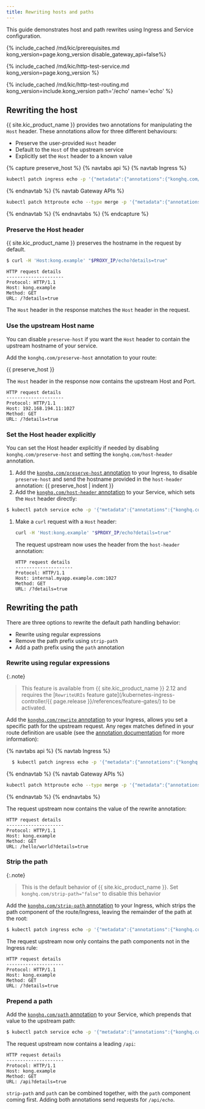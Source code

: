 ```yaml
---
title: Rewriting hosts and paths
---
```

This guide demonstrates host and path rewrites using Ingress and Service configuration.

{% include_cached /md/kic/prerequisites.md kong_version=page.kong_version disable_gateway_api=false%}

{% include_cached /md/kic/http-test-service.md kong_version=page.kong_version %}

{% include_cached /md/kic/http-test-routing.md kong_version=include.kong_version path='/echo' name='echo' %}

## Rewriting the host

{{ site.kic_product_name }} provides two annotations for manipulating the `Host` header. These annotations allow for three different behaviours:

* Preserve the user-provided `Host` header
* Default to the `Host` of the upstream service
* Explicitly set the `Host` header to a known value

{% capture preserve_host %}
{% navtabs api %}
{% navtab Ingress %}
```bash
kubectl patch ingress echo -p '{"metadata":{"annotations":{"konghq.com/preserve-host":"false"}}}'
``` 
{% endnavtab %}
{% navtab Gateway APIs %}
```bash
kubectl patch httproute echo --type merge -p '{"metadata":{"annotations":{"konghq.com/preserve-host":"false"}}}'
```
{% endnavtab %}
{% endnavtabs %}
{% endcapture %}

### Preserve the Host header

{{ site.kic_product_name }} preserves the hostname in the request by default.

```bash
$ curl -H 'Host:kong.example' "$PROXY_IP/echo?details=true"
```

```text
HTTP request details
---------------------
Protocol: HTTP/1.1
Host: kong.example
Method: GET
URL: /?details=true
```

The `Host` header in the response matches the `Host` header in the request.

### Use the upstream Host name

You can disable `preserve-host` if you want the `Host` header to contain the upstream hostname of your service.

Add the `konghq.com/preserve-host` annotation to your route:

{{ preserve_host }}

The `Host` header in the response now contains the upstream Host and Port.

```text
HTTP request details
---------------------
Protocol: HTTP/1.1
Host: 192.168.194.11:1027
Method: GET
URL: /?details=true
```
### Set the Host header explicitly

You can set the Host header explicitly if needed by disabling `konghq.com/preserve-host` and setting the `konghq.com/host-header` annotation.

1. Add the [`konghq.com/preserve-host` annotation][0] to your Ingress, to disable `preserve-host` and send the hostname provided in the `host-header` annotation:
{{ preserve_host | indent }}
1. Add the [`konghq.com/host-header` annotation][1] to your Service, which sets
  the `Host` header directly:
  ```bash
  $ kubectl patch service echo -p '{"metadata":{"annotations":{"konghq.com/host-header":"internal.myapp.example.com"}}}'
  ```

1. Make a `curl` request with a `Host` header:

    ```bash
    curl -H 'Host:kong.example' "$PROXY_IP/echo?details=true"
    ```

    The request upstream now uses the header from the `host-header` annotation:
    ```
    HTTP request details
    ---------------------
    Protocol: HTTP/1.1
    Host: internal.myapp.example.com:1027
    Method: GET
    URL: /?details=true
    ```

## Rewriting the path

There are three options to rewrite the default path handling behavior:

* Rewrite using regular expressions
* Remove the path prefix using `strip-path`
* Add a path prefix using the `path` annotation

### Rewrite using regular expressions

{:.note}
> This feature is available from {{ site.kic_product_name }} 2.12 and requires the [`RewriteURIs` feature gate](/kubernetes-ingress-controller/{{ page.release }}/references/feature-gates/) to be activated.

Add the [`konghq.com/rewrite` annotation][2] to your Ingress, allows you set a specific path for the upstream request. Any regex matches defined in your route definition are usable (see the [annotation documentation][2] for more information):

{% navtabs api %}
{% navtab Ingress %}
```bash
  $ kubectl patch ingress echo -p '{"metadata":{"annotations":{"konghq.com/rewrite":"/hello/world"}}}'
``` 
{% endnavtab %}
{% navtab Gateway APIs %}
```bash
kubectl patch httproute echo --type merge -p '{"metadata":{"annotations":{"konghq.com/rewrite":"/hello/world"}}}'
```
{% endnavtab %}
{% endnavtabs %}

The request upstream now contains the value of the rewrite annotation:
```
HTTP request details
---------------------
Protocol: HTTP/1.1
Host: kong.example
Method: GET
URL: /hello/world?details=true
```

### Strip the path

{:.note}
> This is the default behavior of {{ site.kic_product_name }}. Set `konghq.com/strip-path="false"` to disable this behavior

Add the [`konghq.com/strip-path` annotation][3] to your Ingress, which strips
the path component of the route/Ingress, leaving the remainder of the path at
the root:
```bash
$ kubectl patch ingress echo -p '{"metadata":{"annotations":{"konghq.com/strip-path":"true"}}}'
```
The request upstream now only contains the path components not in the
Ingress rule:
```
HTTP request details
---------------------
Protocol: HTTP/1.1
Host: kong.example
Method: GET
URL: /?details=true
```

### Prepend a path
Add the [`konghq.com/path` annotation][4] to your Service, which prepends
that value to the upstream path:
```bash
$ kubectl patch service echo -p '{"metadata":{"annotations":{"konghq.com/path":"/api"}}}'
```
The request upstream now contains a leading `/api`:
```
HTTP request details
---------------------
Protocol: HTTP/1.1
Host: kong.example
Method: GET
URL: /api?details=true
```

`strip-path` and `path` can be combined together, with the `path` component
coming first. Adding both annotations send requests for `/api/echo`.

[0]: /kubernetes-ingress-controller/{{page.kong_version}}/references/annotations/#konghqcompreserve-host
[1]: /kubernetes-ingress-controller/{{page.kong_version}}/references/annotations/#konghqcomhost-header
[2]: /kubernetes-ingress-controller/{{page.kong_version}}/references/annotations/#konghqcomrewrite
[3]: /kubernetes-ingress-controller/{{page.kong_version}}/references/annotations/#konghqcomstrip-path
[4]: /kubernetes-ingress-controller/{{page.kong_version}}/references/annotations/#konghqcompath
